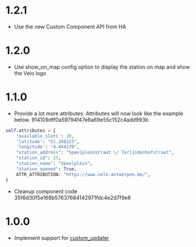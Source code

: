 # 1.2.1

- Use the new Custom Component API from HA

# 1.2.0

- Use show_on_map config option to display the station on map and show the Velo logo

# 1.1.0

- Provide a lot more attributes. Attributes will now look like the example below. 914109dff0a59794f47e8a69e55c152c4add993b

```py
self.attributes = {
    'available_slots': 20,
    'latitude': "51.248223",
    'longitude': "4.444239",
    "station_address": "Speelpleinstraat \/ Terlindenhofstraat",
    "station_id": 23,
    "station_name": "Speelplein",
    "station_opened": True,
    ATTR_ATTRIBUTION: "https://www.velo-antwerpen.be/",
}
```

- Cleanup component code 35f6d30f5e168b57637684142971fdc4e2d7f9e8

# 1.0.0

- Implement support for [custom_updater](https://github.com/custom-components/custom_updater)
